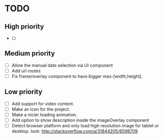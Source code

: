# TODO

## High priority

- [ ]

## Medium priority

- [ ] Allow the manual date selection via UI component
- [ ] Add url routes
- [ ] Fix frame/overlay component to have bigger max-[width,height].

## Low priority

- [ ] Add support for video content.
- [ ] Make an icon for the project.
- [ ] Make a nicier loading animation.
- [ ] Add option to show description inside the imageOverlay component
- [ ] Detect browser platform and only load high resolution
      image for tablet or desktop. look: http://stackoverflow.com/a/31844205/6598709
